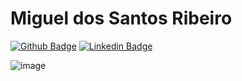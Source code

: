 # Miguel dos Santos Ribeiro


[![Github Badge](https://img.shields.io/badge/-Github-000?style=flat-square&logo=Github&logoColor=white&link=https://github.com/fagnerpsantos)](https://github.com/Miguel-Bit-Debug)
[![Linkedin Badge](https://img.shields.io/badge/-LinkedIn-blue?style=flat-square&logo=Linkedin&logoColor=white&link=https://www.linkedin.com/in/fagnerpsantos/)](https://www.linkedin.com/in/miguel-dos-santos-ribeiro-95738b181/)

![image](https://github-readme-stats.vercel.app/api/top-langs/?username=Miguel-Bit-Debug&layout=compact&langs_count=8&hide_border=true&title_color=000000&icon_color=000000&text_color=000000&bg_color=ffffff)

